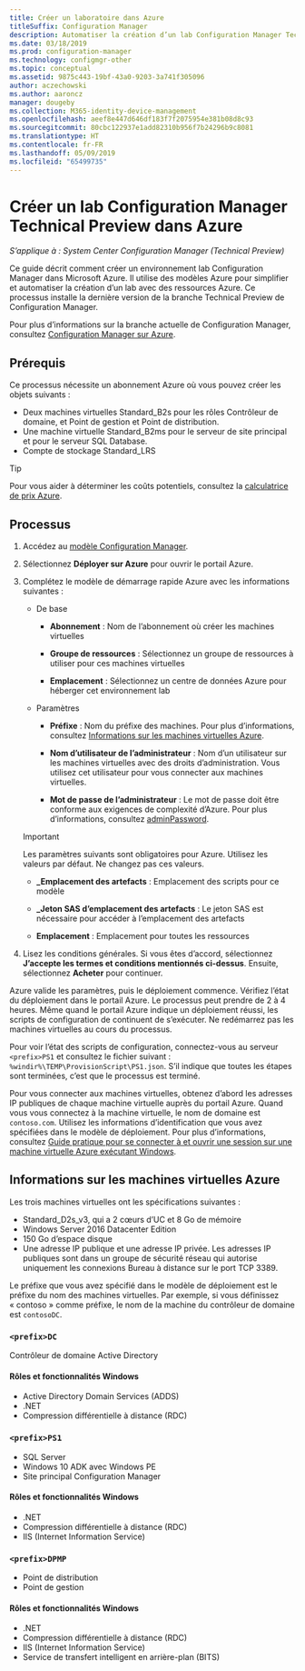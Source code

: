 ```yaml
---
title: Créer un laboratoire dans Azure
titleSuffix: Configuration Manager
description: Automatiser la création d’un lab Configuration Manager Technical Preview avec des modèles Azure
ms.date: 03/18/2019
ms.prod: configuration-manager
ms.technology: configmgr-other
ms.topic: conceptual
ms.assetid: 9875c443-19bf-43a0-9203-3a741f305096
author: aczechowski
ms.author: aaroncz
manager: dougeby
ms.collection: M365-identity-device-management
ms.openlocfilehash: aeef8e447d646df183f7f2075954e381b08d8c93
ms.sourcegitcommit: 80cbc122937e1add82310b956f7b24296b9c8081
ms.translationtype: HT
ms.contentlocale: fr-FR
ms.lasthandoff: 05/09/2019
ms.locfileid: "65499735"
---
```

# <a name="create-a-configuration-manager-technical-preview-lab-in-azure"></a>Créer un lab Configuration Manager Technical Preview dans Azure

*S’applique à : System Center Configuration Manager (Technical Preview)*

<!--3556017-->

Ce guide décrit comment créer un environnement lab Configuration Manager dans Microsoft Azure. Il utilise des modèles Azure pour simplifier et automatiser la création d’un lab avec des ressources Azure. Ce processus installe la dernière version de la branche Technical Preview de Configuration Manager. 

Pour plus d’informations sur la branche actuelle de Configuration Manager, consultez [Configuration Manager sur Azure](/sccm/core/understand/configuration-manager-on-azure).



## <a name="prerequisites"></a>Prérequis

Ce processus nécessite un abonnement Azure où vous pouvez créer les objets suivants : 
- Deux machines virtuelles Standard_B2s pour les rôles Contrôleur de domaine, et Point de gestion et Point de distribution.
- Une machine virtuelle Standard_B2ms pour le serveur de site principal et pour le serveur SQL Database.
- Compte de stockage Standard_LRS

> [!Tip]  
> Pour vous aider à déterminer les coûts potentiels, consultez la [calculatrice de prix Azure](https://azure.microsoft.com/pricing/calculator/).  



## <a name="process"></a>Processus

1. Accédez au [modèle Configuration Manager](https://azure.microsoft.com/resources/templates/sccm-technicalpreview/).  

2. Sélectionnez **Déployer sur Azure** pour ouvrir le portail Azure.  

3. Complétez le modèle de démarrage rapide Azure avec les informations suivantes :

    - De base  

        - **Abonnement** : Nom de l’abonnement où créer les machines virtuelles  

        - **Groupe de ressources** : Sélectionnez un groupe de ressources à utiliser pour ces machines virtuelles  

        - **Emplacement** : Sélectionnez un centre de données Azure pour héberger cet environnement lab  

    - Paramètres  

        - **Préfixe** : Nom du préfixe des machines. Pour plus d’informations, consultez [Informations sur les machines virtuelles Azure](#azure-vm-info).  

        - **Nom d’utilisateur de l’administrateur** : Nom d’un utilisateur sur les machines virtuelles avec des droits d’administration. Vous utilisez cet utilisateur pour vous connecter aux machines virtuelles.  

        - **Mot de passe de l’administrateur** : Le mot de passe doit être conforme aux exigences de complexité d’Azure. Pour plus d’informations, consultez [adminPassword](https://docs.microsoft.com/rest/api/compute/virtualmachines/createorupdate#osprofile).  

    > [!Important]  
    > Les paramètres suivants sont obligatoires pour Azure. Utilisez les valeurs par défaut. Ne changez pas ces valeurs.  
    > 
    > - **\_Emplacement des artefacts** : Emplacement des scripts pour ce modèle <!-- https://raw.githubusercontent.com/Azure/azure-quickstart-templates/master/sccm-technicalpreview/ -->  
    >
    > - **\_Jeton SAS d’emplacement des artefacts** : Le jeton SAS est nécessaire pour accéder à l’emplacement des artefacts  
    > 
    > - **Emplacement** : Emplacement pour toutes les ressources

4. Lisez les conditions générales. Si vous êtes d’accord, sélectionnez **J’accepte les termes et conditions mentionnés ci-dessus**. Ensuite, sélectionnez **Acheter** pour continuer. 

Azure valide les paramètres, puis le déploiement commence. Vérifiez l’état du déploiement dans le portail Azure. Le processus peut prendre de 2 à 4 heures. Même quand le portail Azure indique un déploiement réussi, les scripts de configuration de continuent de s’exécuter. Ne redémarrez pas les machines virtuelles au cours du processus.

Pour voir l’état des scripts de configuration, connectez-vous au serveur `<prefix>PS1` et consultez le fichier suivant : `%windir%\TEMP\ProvisionScript\PS1.json`. S’il indique que toutes les étapes sont terminées, c’est que le processus est terminé.

Pour vous connecter aux machines virtuelles, obtenez d’abord les adresses IP publiques de chaque machine virtuelle auprès du portail Azure. Quand vous vous connectez à la machine virtuelle, le nom de domaine est `contoso.com`. Utilisez les informations d’identification que vous avez spécifiées dans le modèle de déploiement. Pour plus d’informations, consultez [Guide pratique pour se connecter à et ouvrir une session sur une machine virtuelle Azure exécutant Windows](https://docs.microsoft.com/azure/virtual-machines/windows/connect-logon).



## <a name="azure-vm-info"></a>Informations sur les machines virtuelles Azure

Les trois machines virtuelles ont les spécifications suivantes :
- Standard_D2s_v3, qui a 2 cœurs d’UC et 8 Go de mémoire  
- Windows Server 2016 Datacenter Edition
- 150 Go d’espace disque
- Une adresse IP publique et une adresse IP privée. Les adresses IP publiques sont dans un groupe de sécurité réseau qui autorise uniquement les connexions Bureau à distance sur le port TCP 3389. 

Le préfixe que vous avez spécifié dans le modèle de déploiement est le préfixe du nom des machines virtuelles. Par exemple, si vous définissez « contoso » comme préfixe, le nom de la machine du contrôleur de domaine est `contosoDC`.


### `<prefix>DC`

Contrôleur de domaine Active Directory

#### <a name="windows-features-and-roles"></a>Rôles et fonctionnalités Windows
- Active Directory Domain Services (ADDS)
- .NET
- Compression différentielle à distance (RDC)


### `<prefix>PS1`

- SQL Server
- Windows 10 ADK avec Windows PE 
- Site principal Configuration Manager

#### <a name="windows-features-and-roles"></a>Rôles et fonctionnalités Windows
- .NET
- Compression différentielle à distance (RDC) 
- IIS (Internet Information Service)


### `<prefix>DPMP`

- Point de distribution
- Point de gestion

#### <a name="windows-features-and-roles"></a>Rôles et fonctionnalités Windows
- .NET
- Compression différentielle à distance (RDC) 
- IIS (Internet Information Service)
- Service de transfert intelligent en arrière-plan (BITS)

